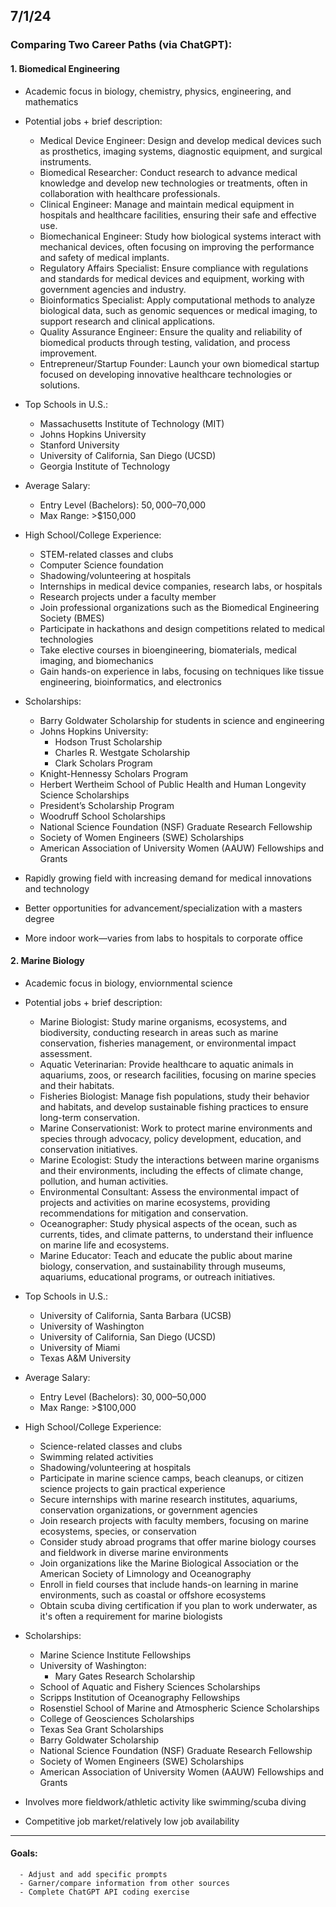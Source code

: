 ## 7/1/24
### Comparing Two Career Paths (via ChatGPT):
#### 1. Biomedical Engineering
  - Academic focus in biology, chemistry, physics, engineering, and mathematics
  - Potential jobs + brief description:
    - Medical Device Engineer: 
                Design and develop medical devices such as prosthetics, imaging systems,
                diagnostic equipment, and surgical instruments.   
    - Biomedical Researcher:
                Conduct research to advance medical knowledge and develop new
                technologies or treatments, often in collaboration with healthcare professionals.     
    - Clinical Engineer:
                Manage and maintain medical equipment in hospitals and healthcare facilities,
                ensuring their safe and effective use.    
    - Biomechanical Engineer:
                Study how biological systems interact with mechanical devices, often focusing
                on improving the performance and safety of medical implants.  
    - Regulatory Affairs Specialist:
                Ensure compliance with regulations and standards for medical devices and equipment,
                working with government agencies and industry.
    - Bioinformatics Specialist:
                Apply computational methods to analyze biological data, such as genomic sequences
                or medical imaging, to support research and clinical applications.
    - Quality Assurance Engineer:
                Ensure the quality and reliability of biomedical products through testing, validation,
                and process improvement.
    - Entrepreneur/Startup Founder:
                Launch your own biomedical startup focused on developing innovative healthcare
                technologies or solutions.
      
  - Top Schools in U.S.:
    - Massachusetts Institute of Technology (MIT)
    - Johns Hopkins University
    - Stanford University
    - University of California, San Diego (UCSD)
    - Georgia Institute of Technology
   
  - Average Salary:
    - Entry Level (Bachelors): $50,000–$70,000
    - Max Range: >$150,000
   
  - High School/College Experience:
    - STEM-related classes and clubs
    - Computer Science foundation
    - Shadowing/volunteering at hospitals
    - Internships in medical device companies, research labs, or hospitals
    - Research projects under a faculty member
    - Join professional organizations such as the Biomedical Engineering Society (BMES)
    - Participate in hackathons and design competitions related to medical technologies
    - Take elective courses in bioengineering, biomaterials, medical imaging, and biomechanics
    - Gain hands-on experience in labs, focusing on techniques like tissue engineering, bioinformatics, and electronics
   
  - Scholarships:
    - Barry Goldwater Scholarship for students in science and engineering
    - Johns Hopkins University:
      - Hodson Trust Scholarship
      - Charles R. Westgate Scholarship
      - Clark Scholars Program
    - Knight-Hennessy Scholars Program
    - Herbert Wertheim School of Public Health and Human Longevity Science Scholarships
    - President’s Scholarship Program
    - Woodruff School Scholarships
    - National Science Foundation (NSF) Graduate Research Fellowship
    - Society of Women Engineers (SWE) Scholarships
    - American Association of University Women (AAUW) Fellowships and Grants
   
  - Rapidly growing field with increasing demand for medical innovations and technology
  - Better opportunities for advancement/specialization with a masters degree
  - More indoor work—varies from labs to hospitals to corporate office

#### 2. Marine Biology
  - Academic focus in biology, enviornmental science
  - Potential jobs + brief description:

    - Marine Biologist: Study marine organisms, ecosystems, and biodiversity, conducting research in
      areas such as marine conservation, fisheries management, or environmental impact assessment.
    - Aquatic Veterinarian: Provide healthcare to aquatic animals in aquariums, zoos, or research facilities,
      focusing on marine species and their habitats.
    - Fisheries Biologist: Manage fish populations, study their behavior and habitats, and develop sustainable
      fishing practices to ensure long-term conservation.
    - Marine Conservationist: Work to protect marine environments and species through advocacy, policy
      development, education, and conservation initiatives.
    - Marine Ecologist: Study the interactions between marine organisms and their environments, including
      the effects of climate change, pollution, and human activities.
    - Environmental Consultant: Assess the environmental impact of projects and activities on marine ecosystems,
      providing recommendations for mitigation and conservation.
    - Oceanographer: Study physical aspects of the ocean, such as currents, tides, and climate patterns,
      to understand their influence on marine life and ecosystems.
    - Marine Educator: Teach and educate the public about marine biology, conservation, and sustainability
      through museums, aquariums, educational programs, or outreach initiatives.

  - Top Schools in U.S.:
    - University of California, Santa Barbara (UCSB)
    - University of Washington
    - University of California, San Diego (UCSD)
    - University of Miami
    - Texas A&M University
   
  - Average Salary:
    - Entry Level (Bachelors): $30,000–$50,000
    - Max Range: >$100,000
   
  - High School/College Experience:
    - Science-related classes and clubs
    - Swimming related activities
    - Shadowing/volunteering at hospitals
    - Participate in marine science camps, beach cleanups, or citizen science projects to gain practical experience
    - Secure internships with marine research institutes, aquariums, conservation organizations, or government agencies
    - Join research projects with faculty members, focusing on marine ecosystems, species, or conservation
    - Consider study abroad programs that offer marine biology courses and fieldwork in diverse marine environments
    - Join organizations like the Marine Biological Association or the American Society of Limnology and Oceanography
    - Enroll in field courses that include hands-on learning in marine environments, such as coastal or offshore ecosystems
    - Obtain scuba diving certification if you plan to work underwater, as it's often a requirement for marine biologists
   
  - Scholarships:
    - Marine Science Institute Fellowships
    - University of Washington:
      - Mary Gates Research Scholarship
    - School of Aquatic and Fishery Sciences Scholarships
    - Scripps Institution of Oceanography Fellowships
    - Rosenstiel School of Marine and Atmospheric Science Scholarships
    - College of Geosciences Scholarships
    - Texas Sea Grant Scholarships
    - Barry Goldwater Scholarship
    - National Science Foundation (NSF) Graduate Research Fellowship
    - Society of Women Engineers (SWE) Scholarships
    - American Association of University Women (AAUW) Fellowships and Grants
   
  - Involves more fieldwork/athletic activity like swimming/scuba diving
  - Competitive job market/relatively low job availability
***
#### Goals:
      - Adjust and add specific prompts
      - Garner/compare information from other sources
      - Complete ChatGPT API coding exercise
